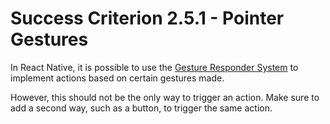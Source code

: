 # Success Criterion 2.5.1 - Pointer Gestures

In React Native, it is possible to use the [Gesture Responder System](https://reactnative.dev/docs/gesture-responder-system) to implement actions based on certain gestures made.

However, this should not be the only way to trigger an action. Make sure to add a second way, such as a button, to trigger the same action.